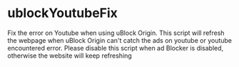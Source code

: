 # ublockYoutubeFix
Fix the error on Youtube when using uBlock Origin.
This script will refresh the webpage when uBlock Origin can't catch the ads on youtube or youtube encountered error.
Please disable this script when ad Blocker is disabled, otherwise the website will keep refreshing
